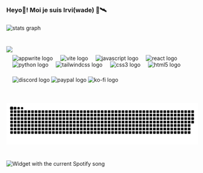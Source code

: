 <h3 align="left">Heyo👋! Moi je suis Irvi(wade) 🚀🛰️</h3>

###

<div align="left">
  <img src="https://github-readme-stats.vercel.app/api?username=IrviWade&hide_title=true&hide_rank=false&show_icons=true&include_all_commits=true&count_private=true&disable_animations=false&theme=radical&locale=fr&hide_border=true" height="150" alt="stats graph"  />
</div>

###

<br clear="both">

<img align="left" height="150" src="https://cloud.appwrite.io/v1/storage/buckets/677848ae00265f29f6b3/files/678afa56000e61fb1310/view?project=6778477f001b97fc2de3&project=6778477f001b97fc2de3&mode=admin"  />

###

<div align="left">
  <img src="https://cdn.jsdelivr.net/gh/devicons/devicon/icons/appwrite/appwrite-original.svg" height="30" alt="appwrite logo"  />
  <img width="12" />
  <img src="https://skillicons.dev/icons?i=vite" height="30" alt="vite logo"  />
  <img width="12" />
  <img src="https://skillicons.dev/icons?i=js" height="30" alt="javascript logo"  />
  <img width="12" />
  <img src="https://skillicons.dev/icons?i=react" height="30" alt="react logo"  />
  <img width="12" />
  <img src="https://skillicons.dev/icons?i=py" height="30" alt="python logo"  />
  <img width="12" />
  <img src="https://skillicons.dev/icons?i=tailwind" height="30" alt="tailwindcss logo"  />
  <img width="12" />
  <img src="https://skillicons.dev/icons?i=css" height="30" alt="css3 logo"  />
  <img width="12" />
  <img src="https://skillicons.dev/icons?i=html" height="30" alt="html5 logo"  />
</div>

###

<div align="left">
  <img src="https://img.shields.io/static/v1?message=Discord&logo=discord&label=&color=7289DA&logoColor=white&labelColor=&style=for-the-badge" height="35" alt="discord logo"  />
  <img src="https://img.shields.io/static/v1?message=PayPal&logo=paypal&label=&color=00457C&logoColor=white&labelColor=&style=for-the-badge" height="35" alt="paypal logo"  />
  <img src="https://img.shields.io/static/v1?message=Ko-fi&logo=ko-fi&label=&color=F16061&logoColor=white&labelColor=&style=for-the-badge" height="35" alt="ko-fi logo"  />
</div>

###

<br clear="both">

<img src="https://raw.githubusercontent.com/IrviWade/IrviWade/output/snake.svg" alt="Snake animation" />

###

<br clear="both">

<div align="left">
  <img src="https://irvi.pythonanywhere.com?theme=dark&spin=true&scan=true&rainbow=false" alt="Widget with the current Spotify song"  />
</div>

###

